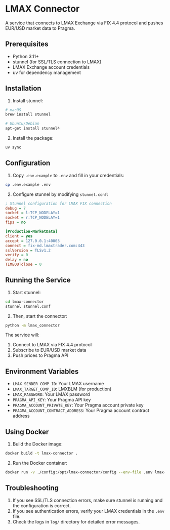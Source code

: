 # LMAX Connector

A service that connects to LMAX Exchange via FIX 4.4 protocol and pushes EUR/USD market data to Pragma.

## Prerequisites

- Python 3.11+
- stunnel (for SSL/TLS connection to LMAX)
- LMAX Exchange account credentials
- uv for dependency management

## Installation

1. Install stunnel:

```bash
# macOS
brew install stunnel

# Ubuntu/Debian
apt-get install stunnel4
```

2. Install the package:

```bash
uv sync
```

## Configuration

1. Copy `.env.example` to `.env` and fill in your credentials:

```bash
cp .env.example .env
```

2. Configure stunnel by modifying `stunnel.conf`:

```ini
; Stunnel configuration for LMAX FIX connection
debug = 7
socket = l:TCP_NODELAY=1
socket = r:TCP_NODELAY=1
fips = no

[Production-MarketData]
client = yes
accept = 127.0.0.1:40003
connect = fix-md.lmaxtrader.com:443
sslVersion = TLSv1.2
verify = 0
delay = no
TIMEOUTclose = 0
```

## Running the Service

1. Start stunnel:

```bash
cd lmax-connector
stunnel stunnel.conf
```

2. Then, start the connector:

```bash
python -m lmax_connector
```

The service will:

1. Connect to LMAX via FIX 4.4 protocol
2. Subscribe to EUR/USD market data
3. Push prices to Pragma API

## Environment Variables

- `LMAX_SENDER_COMP_ID`: Your LMAX username
- `LMAX_TARGET_COMP_ID`: LMXBLM (for production)
- `LMAX_PASSWORD`: Your LMAX password
- `PRAGMA_API_KEY`: Your Pragma API key
- `PRAGMA_ACCOUNT_PRIVATE_KEY`: Your Pragma account private key
- `PRAGMA_ACCOUNT_CONTRACT_ADDRESS`: Your Pragma account contract address

## Using Docker

1. Build the Docker image:

```bash
docker build -t lmax-connector .
```

2. Run the Docker container:

```bash
docker run -v ./config:/opt/lmax-connector/config --env-file .env lmax-connector
```

## Troubleshooting

1. If you see SSL/TLS connection errors, make sure stunnel is running and the configuration is correct.
2. If you see authentication errors, verify your LMAX credentials in the `.env` file.
3. Check the logs in `log/` directory for detailed error messages.
